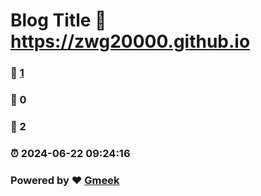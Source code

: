 # Blog Title :link: https://zwg20000.github.io 
### :page_facing_up: [1](https://zwg20000.github.io/tag.html) 
### :speech_balloon: 0 
### :hibiscus: 2 
### :alarm_clock: 2024-06-22 09:24:16 
### Powered by :heart: [Gmeek](https://github.com/Meekdai/Gmeek)
